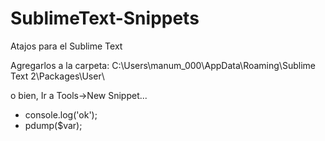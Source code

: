 SublimeText-Snippets
====================

Atajos para el Sublime Text

Agregarlos a la carpeta:
C:\Users\manum_000\AppData\Roaming\Sublime Text 2\Packages\User\

o bien,
Ir a Tools->New Snippet...

- console.log('ok');
- pdump($var);
